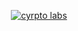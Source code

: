 <p align="center">
  <a href="" rel="noopener">
 <img src="https://s6.uupload.ir/files/react-app_uwxs.png" alt="cyrpto labs"></a>
</p>


